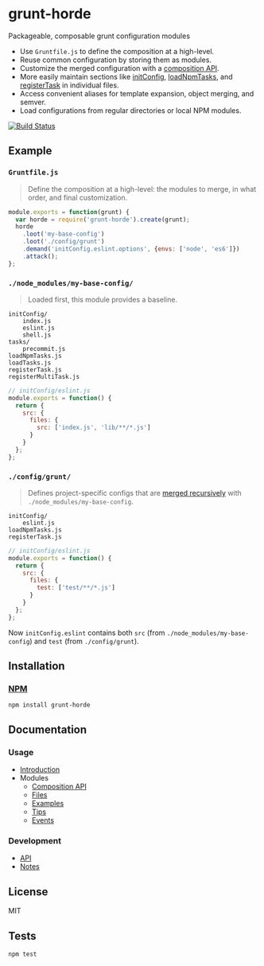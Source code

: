 # grunt-horde

Packageable, composable grunt configuration modules

- Use `Gruntfile.js` to define the composition at a high-level.
- Reuse common configuration by storing them as modules.
- Customize the merged configuration with a [composition API](docs/modules.md#composition-api).
- More easily maintain sections like [initConfig](http://gruntjs.com/api/grunt#grunt.initconfig), [loadNpmTasks](http://gruntjs.com/api/grunt#grunt.loadnpmtasks), and [registerTask](http://gruntjs.com/api/grunt.task#grunt.task.registertask) in individual files.
- Access convenient aliases for template expansion, object merging, and semver.
- Load configurations from regular directories or local NPM modules.

[![Build Status](https://travis-ci.org/codeactual/grunt-horde.png)](https://travis-ci.org/codeactual/grunt-horde)

## Example

### `Gruntfile.js`

> Define the composition at a high-level: the modules to merge, in what order, and final customization.

```js
module.exports = function(grunt) {
  var horde = require('grunt-horde').create(grunt);
  horde
    .loot('my-base-config')
    .loot('./config/grunt')
    .demand('initConfig.eslint.options', {envs: ['node', 'es6']})
    .attack();
};
```

### `./node_modules/my-base-config/`

> Loaded first, this module provides a baseline.

    initConfig/
        index.js
        eslint.js
        shell.js
    tasks/
        precommit.js
    loadNpmTasks.js
    loadTasks.js
    registerTask.js
    registerMultiTask.js

```js
// initConfig/eslint.js
module.exports = function() {
  return {
    src: {
      files: {
        src: ['index.js', 'lib/**/*.js']
      }
    }
  };
};
```

### `./config/grunt/`

> Defines project-specific configs that are [merged recursively](https://github.com/justmoon/node-extend) with `./node_modules/my-base-config`.

    initConfig/
        eslint.js
    loadNpmTasks.js
    registerTask.js

```js
// initConfig/eslint.js
module.exports = function() {
  return {
    src: {
      files: {
        test: ['test/**/*.js']
      }
    }
  };
};
```

Now `initConfig.eslint` contains both `src` (from `./node_modules/my-base-config`) and `test` (from `./config/grunt`).

## Installation

### [NPM](https://www.npmjs.com/package/grunt-horde)

    npm install grunt-horde

## Documentation

### Usage

- [Introduction](http://codeactual.github.io/06/02/2013/introducing-grunt-horde.html)
- Modules
  - [Composition API](docs/modules.md#composition-api)
  - [Files](docs/modules.md#module-files)
  - [Examples](docs/modules.md#examples)
  - [Tips](docs/modules.md#tips)
  - [Events](docs/modules.md#events)

### Development

- [API](docs/GruntHorde.md)
- [Notes](docs/development.md)

## License

  MIT

## Tests

    npm test
